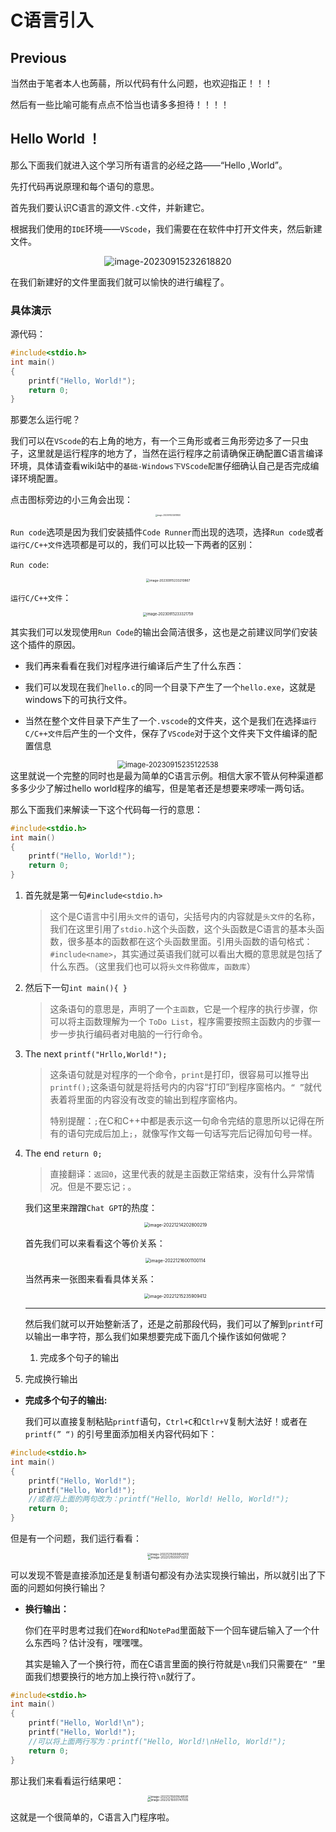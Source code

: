 # C语言引入

## Previous

当然由于笔者本人也蒟蒻，所以代码有什么问题，也欢迎指正！！！

然后有一些比喻可能有点点不恰当也请多多担待！！！！



## Hello World ！

那么下面我们就进入这个学习所有语言的必经之路——“Hello ,World”。

先打代码再说原理和每个语句的意思。

首先我们要认识C语言的源文件`.c`文件，并新建它。

根据我们使用的`IDE`环境——`VScode`，我们需要在在软件中打开文件夹，然后新建文件。

<div align=center><img src="https://mzee-imge.oss-cn-shanghai.aliyuncs.com/images/202309152252327.gif" alt="image-20230915232618820" style="zoom:100%;" /></div>


在我们新建好的文件里面我们就可以愉快的进行编程了。

### 具体演示

源代码：

```c
#include<stdio.h>
int main()
{
	printf("Hello, World!");
	return 0;
}
```



那要怎么运行呢？

我们可以在`VScode`的右上角的地方，有一个三角形或者三角形旁边多了一只虫子，这里就是运行程序的地方了，当然在运行程序之前请确保正确配置C语言编译环境，具体请查看wiki站中的`基础-Windows下VScode配置`仔细确认自己是否完成编译环境配置。

点击图标旁边的小三角会出现：

<div align=center><img src="https://mzee-imge.oss-cn-shanghai.aliyuncs.com/images/202309152326947.png" alt="image-20230915232618820" style="zoom:20%;" /></div>

`Run code`选项是因为我们安装插件`Code Runner`而出现的选项，选择`Run code`或者`运行C/C++文件`选项都是可以的，我们可以比较一下两者的区别：

`Run code`:

<div align=center><img src="https://mzee-imge.oss-cn-shanghai.aliyuncs.com/images/202309152332920.png" alt="image-20230915233210867" style="zoom:35%;" /></div>

`运行C/C++文件`：

<div align=center><img src="https://mzee-imge.oss-cn-shanghai.aliyuncs.com/images/202309152333814.png" alt="image-20230915233321759" style="zoom:40%;" /></div>

其实我们可以发现使用`Run Code`的输出会简洁很多，这也是之前建议同学们安装这个插件的原因。

-  我们再来看看在我们对程序进行编译后产生了什么东西：

  - 我们可以发现在我们`hello.c`的同一个目录下产生了一个`hello.exe`，这就是windows下的可执行文件。
  - 当然在整个文件目录下产生了一个`.vscode`的文件夹，这个是我们在选择`运行C/C++文件`后产生的一个文件，保存了`VScode`对于这个文件夹下文件编译的配置信息

  <div align=center><img src="https://mzee-imge.oss-cn-shanghai.aliyuncs.com/images/202309152351581.png" alt="image-20230915235122538" style="zoom:80%;" /></div>
这里就说一个完整的同时也是最为简单的C语言示例。相信大家不管从何种渠道都多多少少了解过hello world程序的编写，但是笔者还是想要来啰嗦一两句话。

那么下面我们来解读一下这个代码每一行的意思：

```c
#include<stdio.h>
int main()
{
	printf("Hello, World!");
	return 0;
}
```



1. 首先就是第一句`#include<stdio.h>`

   > 这个是C语言中引用`头文件`的语句，尖括号内的内容就是`头文件`的名称，我们在这里引用了`stdio.h`这个头函数，这个头函数是C语言的基本头函数，很多基本的函数都在这个头函数里面。引用头函数的语句格式：`#include<name>`，其实通过英语我们就可以看出大概的意思就是包括了什么东西。（这里我们也可以将`头文件`称做`库`，`函数库`）

2. 然后下一句`int main(){ }`

   > 这条语句的意思是，声明了一个`主函数`，它是一个程序的执行步骤，你可以将主函数理解为一个 `ToDo List`，程序需要按照主函数内的步骤一步一步执行编码者对电脑的一行行命令。

3. The next `printf("Hrllo,World!");`

   > 这条语句就是对程序的一个命令，`print`是打印，很容易可以推导出`printf();`这条语句就是将括号内的内容“打印”到程序窗格内。`“ ”`就代表着将里面的内容没有改变的输出到程序窗格内。
   >
   > 特别提醒：`;`在C和C++中都是表示这一句命令完结的意思所以记得在所有的语句完成后加上`;`，就像写作文每一句话写完后记得加句号一样。
   
4. The end `return 0;`

   > 直接翻译：`返回0`，这里代表的就是主函数正常结束，没有什么异常情况。但是不要忘记`；`。

   我们这里来蹭蹭`Chat GPT`的热度：

   

   <div align=center><img src="https://mzee-imge.oss-cn-shanghai.aliyuncs.com/images/image-20221214202800219.png" alt="image-20221214202800219" style="zoom:50%;" /></div>

   

   首先我们可以来看看这个等价关系：

   

   <div align=center><img src="https://mzee-imge.oss-cn-shanghai.aliyuncs.com/images/image-20221216001100114.png" alt="image-20221216001100114" style="zoom:50%;" /></div>

   

   当然再来一张图来看看具体关系：

   

   <div align=center><img src="https://mzee-imge.oss-cn-shanghai.aliyuncs.com/images/image-20221215235909412.png" alt="image-20221215235909412" style="zoom:50%;" /></div>

   

   ****

   

   然后我们就可以开始整新活了，还是之前那段代码，我们可以了解到`printf`可以输出一串字符，那么我们如果想要完成下面几个操作该如何做呢？

   1. 完成多个句子的输出
2. 完成换行输出
   


- **完成多个句子的输出:**

  我们可以直接复制粘贴`printf`语句，`Ctrl+C`和`Ctlr+V`复制大法好！或者在`printf(” “)` 的引号里面添加相关内容代码如下：

  

```c
#include<stdio.h>
int main()
{
	printf("Hello, World!");
    printf("Hello, World!");
    //或者将上面的两句改为：printf("Hello, World! Hello, World!");
	return 0;
}
```

   

但是有一个问题，我们运行看看：


<div align=center><img src="https://mzee-imge.oss-cn-shanghai.aliyuncs.com/images/image-20221215000654055.png" alt="image-20221215000654055" style="zoom:33%;" /></div>

<div align=center><img src="https://mzee-imge.oss-cn-shanghai.aliyuncs.com/images/image-20221215000713212.png" alt="image-20221215000713212" style="zoom:33%;" /></div>



可以发现不管是直接添加还是复制语句都没有办法实现换行输出，所以就引出了下面的问题如何换行输出？

- **换行输出：**

  你们在平时思考过我们在`Word`和`NotePad`里面敲下一个回车键后输入了一个什么东西吗？估计没有，嘿嘿嘿。

  其实是输入了一个换行符，而在C语言里面的换行符就是`\n`我们只需要在`“ ”`里面我们想要换行的地方加上换行符`\n`就行了。



```c
#include<stdio.h>
int main()
{
    printf("Hello, World!\n");
    printf("Hello, World!");
	//可以将上面两行写为：printf("Hello, World!\nHello, World!");
	return 0;
}
```



那让我们来看看运行结果吧：



<div align=center><img src="https://mzee-imge.oss-cn-shanghai.aliyuncs.com/images/image-20221215001648591.png" alt="image-20221215001648591" style="zoom:33%;" /></div>



<div align=center><img src="https://mzee-imge.oss-cn-shanghai.aliyuncs.com/images/image-20221215001747005.png" alt="image-20221215001747005" style="zoom:33%;" /></div>

这就是一个很简单的，C语言入门程序啦。
